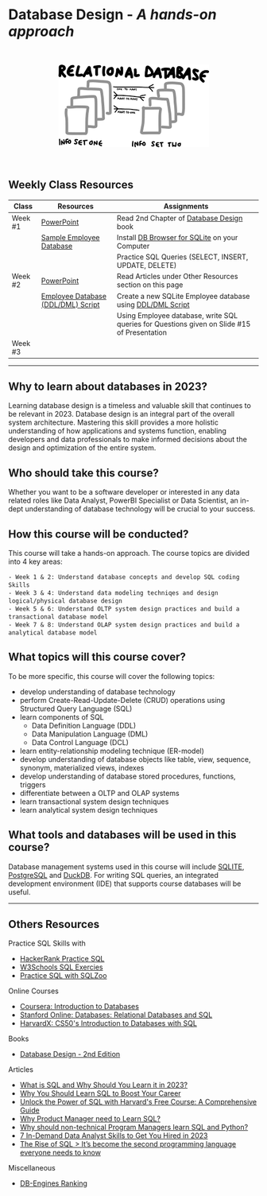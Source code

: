 # Database Design - *A hands-on approach*
<br>
<p align="center"><img src="dbdesign.png"/></p>
<br>

## Weekly Class Resources

| Class   | Resources                                                                         | Assignments                                        |  
|---------|-----------------------------------------------------------------------------------|----------------------------------------------------|
| Week #1 | [PowerPoint](https://moizmuhammad.github.io/db202311/week1.pptx)     | Read 2nd Chapter of [Database Design](https://opentextbc.ca/dbdesign01/chapter/chapter-2-fundamental-concepts/) book |
|         | [Sample Employee Database](https://moizmuhammad.github.io/db202311/employee.db) | Install [DB Browser for SQLite](https://download.sqlitebrowser.org/DB.Browser.for.SQLite-3.12.2-win64.zip) on your Computer |
|         |                                | Practice SQL Queries (SELECT, INSERT, UPDATE, DELETE)  |
| Week #2 | [PowerPoint](https://moizmuhammad.github.io/db202311/week1.pptx) | Read Articles under Other Resources section on this page |
|         | [Employee Database (DDL/DML) Script](https://moizmuhammad.github.io/db202311/employee_script.sql)                                                                 | Create a new SQLite Employee database using [DDL/DML Script](https://moizmuhammad.github.io/db202311/employee_script.sql)  |
|         | | Using Employee database, write SQL queries for Questions given on Slide #15 of Presentation |
| Week #3 | | |

--------

## Why to learn about databases in 2023?

Learning database design is a timeless and valuable skill that continues to be relevant in 2023. Database design is an integral part of the overall system architecture. Mastering this skill provides a more holistic understanding of how applications and systems function, enabling developers and data professionals to make informed decisions about the design and optimization of the entire system.


## Who should take this course?

Whether you want to be a software developer or interested in any data related roles like Data Analyst, PowerBI Specialist or Data Scientist, an in-dept understanding of database technology will be crucial to your success. 


## How this course will be conducted?

This course will take a hands-on approach. The course topics are divided into 4 key areas:

	- Week 1 & 2: Understand database concepts and develop SQL coding Skills
	- Week 3 & 4: Understand data modeling techniqes and design logical/physical database design
	- Week 5 & 6: Understand OLTP system design practices and build a transactional database model
	- Week 7 & 8: Understand OLAP system design practices and build a analytical database model


## What topics will this course cover?

To be more specific, this course will cover the following topics:

- develop understanding of database technology
- perform Create-Read-Update-Delete (CRUD) operations using Structured Query Language (SQL)
- learn components of SQL
	- Data Definition Language (DDL)
	- Data Manipulation Language (DML)
	- Data Control Language (DCL)
- learn entity-relationship modeling technique (ER-model)
- develop understanding of database objects like table, view, sequence, synonym, materialized views, indexes
- develop understanding of database stored procedures, functions, triggers
- differentiate between a OLTP and OLAP systems
- learn transactional system design techniques 
- learn analytical system design techniques

## What tools and databases will be used in this course?

Database management systems used in this course will include [SQLITE](https://www.sqlite.org/index.html), [PostgreSQL](https://www.postgresql.org/) and [DuckDB](https://duckdb.org/). For writing SQL queries, an integrated development environment (IDE) that supports course databases will be useful. 

-----

## Others Resources

Practice SQL Skills with
- [HackerRank Practice SQL](https://www.hackerrank.com/domains/sql)
- [W3Schools SQL Exercies](https://www.w3schools.com/sql/exercise.asp)
- [Practice SQL with SQLZoo](https://sqlzoo.net/wiki/SQL_Tutorial)

Online Courses
- [Coursera: Introduction to Databases](https://www.coursera.org/learn/introduction-to-databases)
- [Stanford Online: Databases: Relational Databases and SQL](https://online.stanford.edu/courses/soe-ydatabases0005-databases-relational-databases-and-sql)
- [HarvardX: CS50's Introduction to Databases with SQL](https://www.edx.org/learn/sql/harvard-university-cs50-s-introduction-to-databases-with-sql)

Books
- [Database Design - 2nd Edition](https://opentextbc.ca/dbdesign01/)

Articles
- [What is SQL and Why Should You Learn it in 2023?](https://medium.com/codex/what-is-sql-and-why-should-you-learn-it-812f90388949)
- [Why You Should Learn SQL to Boost Your Career](https://www.udacity.com/blog/2020/06/why-you-should-learn-sql-to-boost-your-career.html)
- [Unlock the Power of SQL with Harvard's Free Course: A Comprehensive Guide](https://acadlog.com/updates/news/unlock-the-power-of-sql-with-harvard-s-free-course-a-comprehensive-guide)
- [Why Product Manager need to Learn SQL?](https://www.thescalable.net/p/why-product-manager-need-to-learn-sql)
- [Why should non-technical Program Managers learn SQL and Python?](https://www.linkedin.com/pulse/why-should-non-technical-program-managers-learn-sql-python-sinclair/)
- [7 In-Demand Data Analyst Skills to Get You Hired in 2023](https://www.coursera.org/articles/in-demand-data-analyst-skills-to-get-hired)
- [The Rise of SQL > It’s become the second programming language everyone needs to know](https://spectrum.ieee.org/the-rise-of-sql)
  
Miscellaneous
- [DB-Engines Ranking](https://db-engines.com/en/ranking)
